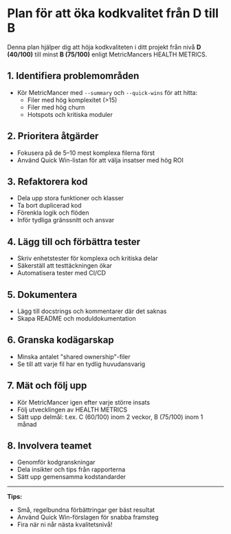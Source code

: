 # Plan för att öka kodkvalitet från D till B

Denna plan hjälper dig att höja kodkvaliteten i ditt projekt från nivå **D (40/100)** till minst **B (75/100)** enligt MetricMancers HEALTH METRICS.

## 1. Identifiera problemområden
- Kör MetricMancer med `--summary` och `--quick-wins` för att hitta:
  - Filer med hög komplexitet (>15)
  - Filer med hög churn
  - Hotspots och kritiska moduler

## 2. Prioritera åtgärder
- Fokusera på de 5–10 mest komplexa filerna först
- Använd Quick Win-listan för att välja insatser med hög ROI

## 3. Refaktorera kod
- Dela upp stora funktioner och klasser
- Ta bort duplicerad kod
- Förenkla logik och flöden
- Inför tydliga gränssnitt och ansvar

## 4. Lägg till och förbättra tester
- Skriv enhetstester för komplexa och kritiska delar
- Säkerställ att testtäckningen ökar
- Automatisera tester med CI/CD

## 5. Dokumentera
- Lägg till docstrings och kommentarer där det saknas
- Skapa README och moduldokumentation

## 6. Granska kodägarskap
- Minska antalet "shared ownership"-filer
- Se till att varje fil har en tydlig huvudansvarig

## 7. Mät och följ upp
- Kör MetricMancer igen efter varje större insats
- Följ utvecklingen av HEALTH METRICS
- Sätt upp delmål: t.ex. C (60/100) inom 2 veckor, B (75/100) inom 1 månad

## 8. Involvera teamet
- Genomför kodgranskningar
- Dela insikter och tips från rapporterna
- Sätt upp gemensamma kodstandarder

---

**Tips:**
- Små, regelbundna förbättringar ger bäst resultat
- Använd Quick Win-förslagen för snabba framsteg
- Fira när ni når nästa kvalitetsnivå!
